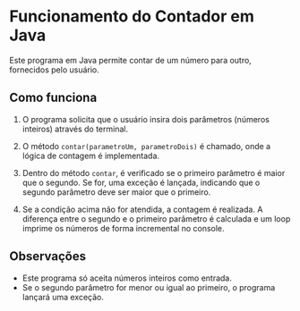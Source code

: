 # Funcionamento do Contador em Java

Este programa em Java permite contar de um número para outro, fornecidos pelo usuário.

## Como funciona

1. O programa solicita que o usuário insira dois parâmetros (números inteiros) através do terminal.

2. O método `contar(parametroUm, parametroDois)` é chamado, onde a lógica de contagem é implementada.

3. Dentro do método `contar`, é verificado se o primeiro parâmetro é maior que o segundo. Se for, uma exceção é lançada, indicando que o segundo parâmetro deve ser maior que o primeiro.

4. Se a condição acima não for atendida, a contagem é realizada. A diferença entre o segundo e o primeiro parâmetro é calculada e um loop imprime os números de forma incremental no console.

## Observações

- Este programa só aceita números inteiros como entrada.
- Se o segundo parâmetro for menor ou igual ao primeiro, o programa lançará uma exceção.

